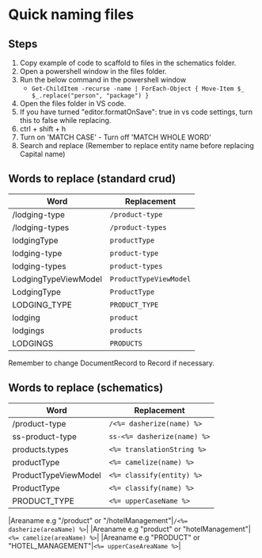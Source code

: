 # Quick naming files

## Steps
1. Copy example of code to scaffold to files in the schematics folder.
2. Open a powershell window in the files folder.
3. Run the below command in the powershell window
    - `Get-ChildItem -recurse -name | ForEach-Object { Move-Item $_ $_.replace("person", "package") }`
4. Open the files folder in VS code. 
5. If you have turned "editor.formatOnSave": true in vs code settings, turn this to false while replacing.
6. ctrl + shift + h
7. Turn on 'MATCH CASE' - Turn off 'MATCH WHOLE WORD'
8. Search and replace (Remember to replace entity name before replacing Capital name)

## Words to replace (standard crud)
|Word|Replacement|
|-|-|
|/lodging-type|`/product-type`|
|/lodging-types|`/product-types`|
|lodgingType|`productType`|
|lodging-type|`product-type`|
|lodging-types|`product-types`|
|LodgingTypeViewModel|`ProductTypeViewModel`|
|LodgingType|`ProductType`|
|LODGING_TYPE|`PRODUCT_TYPE`|
|lodging|`product`|
|lodgings|`products`|
|LODGINGS|`PRODUCTS`|

Remember to change DocumentRecord to Record if necessary.

## Words to replace (schematics)
|Word|Replacement|
|-|-|
|/product-type|`/<%= dasherize(name) %>`|
|ss-product-type|`ss-<%= dasherize(name) %>`|
|products.types|`<%= translationString %>`|
|productType|`<%= camelize(name) %>`|
|ProductTypeViewModel|`<%= classify(entity) %>`|
|ProductType|`<%= classify(name) %>`|
|PRODUCT_TYPE|`<%= upperCaseName %>`|

|Areaname e.g "/product" or "/hotelManagement"|`/<%= dasherize(areaName) %>`|
|Areaname e.g "product" or "hotelManagement"|`<%= camelize(areaName) %>`|
|Areaname e.g "PRODUCT" or "HOTEL_MANAGEMENT"|`<%= upperCaseAreaName %>`|